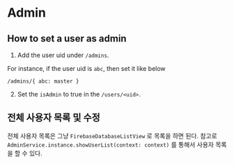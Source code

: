 # Admin


## How to set a user as admin

1. Add the user uid under `/admins`.

For instance, if the user uid is `abc`, then set it like below

`/admins/{ abc: master }`


2. Set the `isAdmin` to true in the `/users/<uid>`.




## 전체 사용자 목록 및 수정

전체 사용자 목록은 그냥 `FirebaseDatabaseListView` 로 목록을 하면 된다. 참고로 `AdminService.instance.showUserList(context: context)` 를 통해서 사용자 목록을 할 수 있다.


